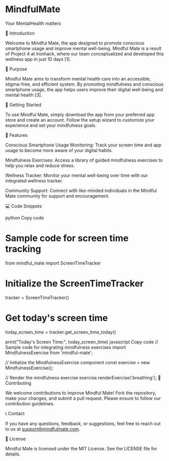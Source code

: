 MindfulMate
==============================

Your MentalHealth matters

📱 Introduction

Welcome to Mindful Mate, the app designed to promote conscious smartphone usage and improve mental well-being. Mindful Mate is a result of Project 4 at Ironhack, where our team conceptualized and developed this wellness app in just 10 days [1].

🧠 Purpose

Mindful Mate aims to transform mental health care into an accessible, stigma-free, and efficient system. By promoting mindfulness and conscious smartphone usage, the app helps users improve their digital well-being and mental health [3].

🚀 Getting Started

To use Mindful Mate, simply download the app from your preferred app store and create an account. Follow the setup wizard to customize your experience and set your mindfulness goals.

📝 Features

Conscious Smartphone Usage Monitoring: Track your screen time and app usage to become more aware of your digital habits.

Mindfulness Exercises: Access a library of guided mindfulness exercises to help you relax and reduce stress.

Wellness Tracker: Monitor your mental well-being over time with our integrated wellness tracker.

Community Support: Connect with like-minded individuals in the Mindful Mate community for support and encouragement.

💻 Code Snippets

python
Copy code
# Sample code for screen time tracking
from mindful_mate import ScreenTimeTracker

# Initialize the ScreenTimeTracker
tracker = ScreenTimeTracker()

# Get today's screen time
today_screen_time = tracker.get_screen_time_today()

print("Today's Screen Time:", today_screen_time)
javascript
Copy code
// Sample code for integrating mindfulness exercises
import MindfulnessExercise from 'mindful-mate';

// Initialize the MindfulnessExercise component
const exercise = new MindfulnessExercise();

// Render the mindfulness exercise
exercise.renderExercise('breathing');
🔗 Contributing

We welcome contributions to improve Mindful Mate! Fork the repository, make your changes, and submit a pull request. Please ensure to follow our contribution guidelines.

📞 Contact

If you have any questions, feedback, or suggestions, feel free to reach out to us at support@mindfulmate.com.

📄 License

Mindful Mate is licensed under the MIT License. See the LICENSE file for details.


